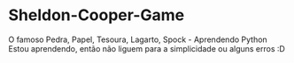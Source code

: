 # Sheldon-Cooper-Game
O famoso Pedra, Papel, Tesoura, Lagarto, Spock - Aprendendo Python
Estou aprendendo, então não liguem para a simplicidade ou alguns erros :D
